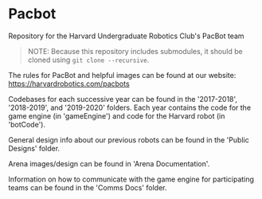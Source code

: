 # Pacbot
Repository for the Harvard Undergraduate Robotics Club's PacBot team

> NOTE: Because this repository includes submodules, it should be cloned using `git clone --recursive`.

The rules for PacBot and helpful images can be found at our website: https://harvardrobotics.com/pacbots

Codebases for each successive year can be found in the '2017-2018', '2018-2019', and '2019-2020' folders. Each year contains the code for the game engine (in 'gameEngine') and code for the Harvard robot (in 'botCode').

General design info about our previous robots can be found in the 'Public Designs' folder.

Arena images/design can be found in 'Arena Documentation'.

Information on how to communicate with the game engine for participating teams can be found in
the 'Comms Docs' folder.
